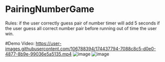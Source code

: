 # PairingNumberGame
Rules:
if the user correctly guess pair of number timer will add 5 seconds
if the user guess all correct number pair before running out of time the user win.

#Demo Video:
https://user-images.githubusercontent.com/106788394/174437794-7088c8c5-d0e0-4877-8b9e-99036e5a5135.mp4
![image](https://user-images.githubusercontent.com/106788394/174437917-6014b3ea-ab21-4acb-862e-e6d8b64980c5.png)
![image](https://user-images.githubusercontent.com/106788394/174437927-35240145-68ee-4c1e-8d85-9f69a011f879.png)

